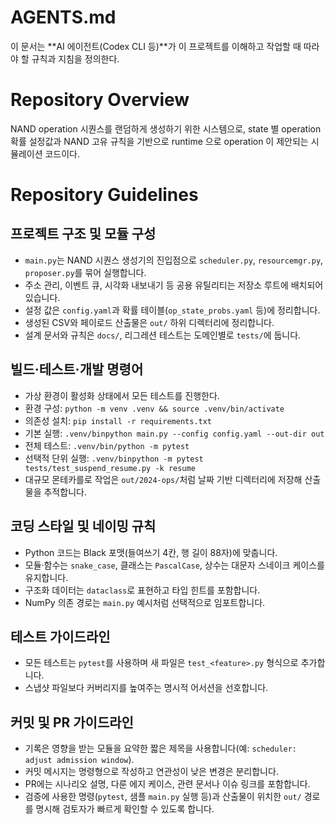 # AGENTS.md

이 문서는 **AI 에이전트(Codex CLI 등)**가 이 프로젝트를 이해하고 작업할 때 따라야 할 규칙과 지침을 정의한다.

# Repository Overview
NAND operation 시퀀스를 랜덤하게 생성하기 위한 시스템으로, state 별 operation 확률 설정값과 NAND 고유 규칙을 기반으로 runtime 으로 operation 이 제안되는 시뮬레이션 코드이다.

# Repository Guidelines

## 프로젝트 구조 및 모듈 구성
- `main.py`는 NAND 시퀀스 생성기의 진입점으로 `scheduler.py`, `resourcemgr.py`, `proposer.py`를 묶어 실행합니다.
- 주소 관리, 이벤트 큐, 시각화 내보내기 등 공용 유틸리티는 저장소 루트에 배치되어 있습니다.
- 설정 값은 `config.yaml`과 확률 테이블(`op_state_probs.yaml` 등)에 정리합니다.
- 생성된 CSV와 페이로드 산출물은 `out/` 하위 디렉터리에 정리합니다.
- 설계 문서와 규칙은 `docs/`, 리그레션 테스트는 도메인별로 `tests/`에 둡니다.

## 빌드·테스트·개발 명령어
- 가상 환경이 활성화 상태에서 모든 테스트를 진행한다.
- 환경 구성: `python -m venv .venv && source .venv/bin/activate`
- 의존성 설치: `pip install -r requirements.txt`
- 기본 실행: `.venv/binpython main.py --config config.yaml --out-dir out`
- 전체 테스트: `.venv/bin/python -m pytest`
- 선택적 단위 실행: `.venv/binpython -m pytest tests/test_suspend_resume.py -k resume`
- 대규모 몬테카를로 작업은 `out/2024-ops/`처럼 날짜 기반 디렉터리에 저장해 산출물을 추적합니다.

## 코딩 스타일 및 네이밍 규칙
- Python 코드는 Black 포맷(들여쓰기 4칸, 행 길이 88자)에 맞춥니다.
- 모듈·함수는 `snake_case`, 클래스는 `PascalCase`, 상수는 대문자 스네이크 케이스를 유지합니다.
- 구조화 데이터는 `dataclass`로 표현하고 타입 힌트를 포함합니다.
- NumPy 의존 경로는 `main.py` 예시처럼 선택적으로 임포트합니다.

## 테스트 가이드라인
- 모든 테스트는 `pytest`를 사용하며 새 파일은 `test_<feature>.py` 형식으로 추가합니다.
- 스냅샷 파일보다 커버리지를 높여주는 명시적 어서션을 선호합니다.

## 커밋 및 PR 가이드라인
- 기록은 영향을 받는 모듈을 요약한 짧은 제목을 사용합니다(예: `scheduler: adjust admission window`).
- 커밋 메시지는 명령형으로 작성하고 연관성이 낮은 변경은 분리합니다.
- PR에는 시나리오 설명, 다룬 에지 케이스, 관련 문서나 이슈 링크를 포함합니다.
- 검증에 사용한 명령(`pytest`, 샘플 `main.py` 실행 등)과 산출물이 위치한 `out/` 경로를 명시해 검토자가 빠르게 확인할 수 있도록 합니다.
